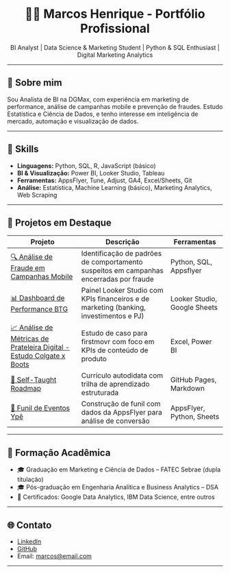 <h1 align="center">👨‍💻 Marcos Henrique - Portfólio Profissional</h1>

<p align="center">
  BI Analyst | Data Science & Marketing Student | Python & SQL Enthusiast | Digital Marketing Analytics
</p>

---

## 📌 Sobre mim

Sou Analista de BI na DGMax, com experiência em marketing de performance, análise de campanhas mobile e prevenção de fraudes. Estudo Estatística e Ciência de Dados, e tenho interesse em inteligência de mercado, automação e visualização de dados. 

---

## 🧠 Skills

- **Linguagens:** Python, SQL, R, JavaScript (básico)
- **BI & Visualização:** Power BI, Looker Studio, Tableau
- **Ferramentas:** AppsFlyer, Tune, Adjust, GA4, Excel/Sheets, Git
- **Análise:** Estatística, Machine Learning (básico), Marketing Analytics, Web Scraping

---

## 📂 Projetos em Destaque

| Projeto | Descrição | Ferramentas |
|--------|-----------|-------------|
| [🔍 Análise de Fraude em Campanhas Mobile](projects/fraude-mobile) | Identificação de padrões de comportamento suspeitos em campanhas encerradas por fraude | Python, SQL, Appsflyer |
| [📊 Dashboard de Performance BTG](projects/dash-btg) | Painel Looker Studio com KPIs financeiros e de marketing (banking, investimentos e PJ) | Looker Studio, Google Sheets |
| [📈 Análise de Métricas de Prateleira Digital - Estudo Colgate x Boots](projects/ecommerce-colgate) | Estudo de caso para firstmovr com foco em KPIs de conteúdo de produto | Excel, Power BI |
| [🧠 Self-Taught Roadmap](https://github.com/marcoshsq/digital-marketing-bi-roadmap) | Currículo autodidata com trilha de aprendizado estruturada | GitHub Pages, Markdown |
| [📱 Funil de Eventos Ypê](projects/funil-ype) | Construção de funil com dados da AppsFlyer para análise de conversão | AppsFlyer, Python, Sheets |

---

## 🏫 Formação Acadêmica

- 🎓 Graduação em Marketing e Ciência de Dados – FATEC Sebrae (dupla titulação)
- 🎓 Pós-graduação em Engenharia Analítica e Business Analytics – DSA
- 📜 Certificados: Google Data Analytics, IBM Data Science, entre outros

---

## 🌐 Contato

- [LinkedIn](https://www.linkedin.com/in/marcoshsq/)
- [GitHub](https://github.com/marcoshsq)
- Email: marcos@email.com

---

